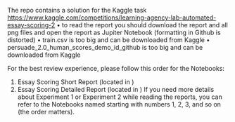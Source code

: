 The repo contains a solution for the Kaggle task https://www.kaggle.com/competitions/learning-agency-lab-automated-essay-scoring-2
•	to read the report you should download the report and all png files and open the report as Jupiter Notebook (formatting in Github is distorted)
•	train.csv is too big and can be downloaded from Kaggle
•	persuade_2.0_human_scores_demo_id_github is too big and can be downloaded from Kaggle

For the best review experience, please follow this order for the Notebooks:

1) Essay Scoring Short Report (located in )
2) Essay Scoring Detailed Report (located in )
If you need more details about Experiment 1 or Experiment 2 while reading the reports, you can refer to the Notebooks named starting with numbers 1, 2, 3, and so on (the order matters).
